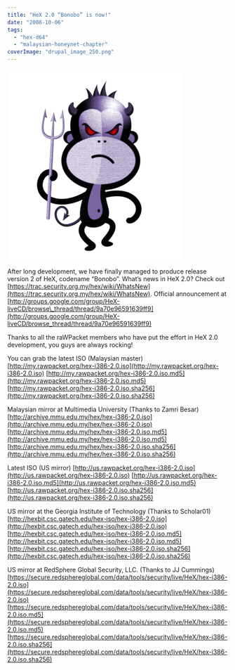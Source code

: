 ```yaml
---
title: "HeX 2.0 “Bonobo” is now!"
date: "2008-10-06"
tags: 
  - "hex-d64"
  - "malaysian-honeynet-chapter"
coverImage: "drupal_image_250.png"
---
```


![](images/drupal_image_250.png)

After long development, we have finally managed to produce release version 2 of HeX, codename “Bonobo”. What’s news in HeX 2.0? Check out [https://trac.security.org.my/hex/wiki/WhatsNew](https://trac.security.org.my/hex/wiki/WhatsNew). Official announcement at [http://groups.google.com/group/HeX-liveCD/browse\_thread/thread/9a70e96591639ff9](http://groups.google.com/group/HeX-liveCD/browse_thread/thread/9a70e96591639ff9)

Thanks to all the raWPacket members who have put the effort in HeX 2.0 development, you guys are always rocking!

You can grab the latest ISO (Malaysian master) [http://my.rawpacket.org/hex-i386-2.0.iso](http://my.rawpacket.org/hex-i386-2.0.iso) [http://my.rawpacket.org/hex-i386-2.0.iso.md5](http://my.rawpacket.org/hex-i386-2.0.iso.md5) [http://my.rawpacket.org/hex-i386-2.0.iso.sha256](http://my.rawpacket.org/hex-i386-2.0.iso.sha256)

Malaysian mirror at Multimedia University (Thanks to Zamri Besar) [http://archive.mmu.edu.my/hex/hex-i386-2.0.iso](http://archive.mmu.edu.my/hex/hex-i386-2.0.iso) [http://archive.mmu.edu.my/hex/hex-i386-2.0.iso.md5](http://archive.mmu.edu.my/hex/hex-i386-2.0.iso.md5) [http://archive.mmu.edu.my/hex/hex-i386-2.0.iso.sha256](http://archive.mmu.edu.my/hex/hex-i386-2.0.iso.sha256)

Latest ISO (US mirror) [http://us.rawpacket.org/hex-i386-2.0.iso](http://us.rawpacket.org/hex-i386-2.0.iso) [http://us.rawpacket.org/hex-i386-2.0.iso.md5](http://us.rawpacket.org/hex-i386-2.0.iso.md5) [http://us.rawpacket.org/hex-i386-2.0.iso.sha256](http://us.rawpacket.org/hex-i386-2.0.iso.sha256)

US mirror at the Georgia Institute of Technology (Thanks to Scholar01) [http://hexbit.csc.gatech.edu/hex-iso/hex-i386-2.0.iso](http://hexbit.csc.gatech.edu/hex-iso/hex-i386-2.0.iso) [http://hexbit.csc.gatech.edu/hex-iso/hex-i386-2.0.iso.md5](http://hexbit.csc.gatech.edu/hex-iso/hex-i386-2.0.iso.md5) [http://hexbit.csc.gatech.edu/hex-iso/hex-i386-2.0.iso.sha256](http://hexbit.csc.gatech.edu/hex-iso/hex-i386-2.0.iso.sha256)

US mirror at RedSphere Global Security, LLC. (Thanks to JJ Cummings) [https://secure.redsphereglobal.com/data/tools/security/live/HeX/hex-i386-2.0.iso](https://secure.redsphereglobal.com/data/tools/security/live/HeX/hex-i386-2.0.iso) [https://secure.redsphereglobal.com/data/tools/security/live/HeX/hex-i386-2.0.iso.md5](https://secure.redsphereglobal.com/data/tools/security/live/HeX/hex-i386-2.0.iso.md5) [https://secure.redsphereglobal.com/data/tools/security/live/HeX/hex-i386-2.0.iso.sha256](https://secure.redsphereglobal.com/data/tools/security/live/HeX/hex-i386-2.0.iso.sha256)
